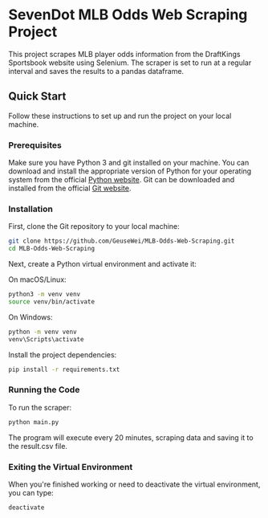 # SevenDot MLB Odds Web Scraping Project

This project scrapes MLB player odds information from the DraftKings Sportsbook website using Selenium. The scraper is set to run at a regular interval and saves the results to a pandas dataframe.

## Quick Start

Follow these instructions to set up and run the project on your local machine.

### Prerequisites

Make sure you have Python 3 and git installed on your machine. You can download and install the appropriate version of Python for your operating system from the official [Python website](https://www.python.org/downloads/). Git can be downloaded and installed from the official [Git website](https://git-scm.com/downloads).

### Installation

First, clone the Git repository to your local machine:

```bash
git clone https://github.com/GeuseWei/MLB-Odds-Web-Scraping.git
cd MLB-Odds-Web-Scraping
```

Next, create a Python virtual environment and activate it:

On macOS/Linux:

```bash
python3 -m venv venv
source venv/bin/activate
```

On Windows:

```bash
python -m venv venv
venv\Scripts\activate
```

Install the project dependencies:

```bash
pip install -r requirements.txt
```

### Running the Code

To run the scraper:

```bash
python main.py
```

The program will execute every 20 minutes, scraping data and saving it to the result.csv file.

### Exiting the Virtual Environment

When you're finished working or need to deactivate the virtual environment, you can type:

```bash
deactivate
```
